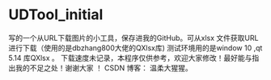 # UDTool_initial
写的一个从URL下载图片的小工具，保存进我的GitHub。可从xlsx 文件获取URL进行下载（使用的是dbzhang800大佬的QXlsx库)
测试环境用的是window 10 ,qt 5.14 库QXlsx 。 下载速度未记录，本程序仅供参考，欢迎大家修改！最好能与指出我的不足之处！谢谢大家 ！
CSDN 博客： 温柔大猩猩。
